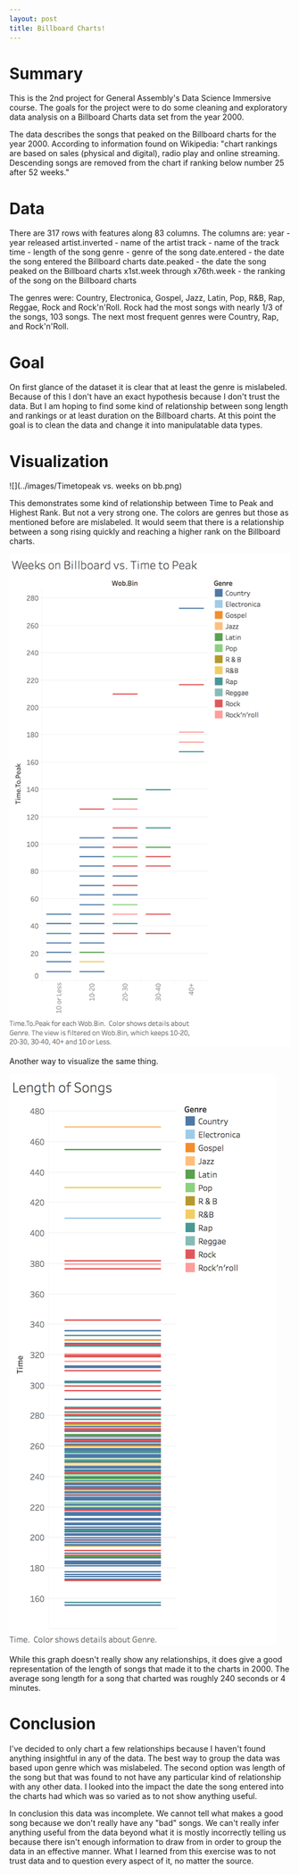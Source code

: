 ```yaml
---
layout: post
title: Billboard Charts!
---
```



# Summary

This is the 2nd project for General Assembly's Data Science Immersive course.  The goals for the project were to do some cleaning and exploratory data analysis on a Billboard Charts data set from the year 2000.

The data describes the songs that peaked on the Billboard charts for the year 2000. According to information found on Wikipedia: "chart rankings are based on sales (physical and digital), radio play and online streaming. Descending songs are removed from the chart if ranking below number 25 after 52 weeks."

# Data

There are 317 rows with features along 83 columns.
The columns are:
year - year
released artist.inverted - name of the artist
track - name of the track
time - length of the song
genre - genre of the song
date.entered - the date the song entered the Billboard charts
date.peaked - the date the song peaked on the Billboard charts
x1st.week through x76th.week - the ranking of the song on the Billboard charts

The genres were: Country, Electronica, Gospel, Jazz, Latin, Pop, R&B, Rap, Reggae, Rock and Rock'n'Roll.  Rock had the most songs with nearly 1/3 of the songs, 103 songs.   The next most frequent genres were Country, Rap, and Rock'n'Roll.

# Goal

On first glance of the dataset it is clear that at least the genre is mislabeled.  Because of this I don't have an exact hypothesis because I don't trust the data. But I am hoping to find some kind of relationship between song length and rankings or at least duration on the Billboard charts.  At this point the goal is to clean the data and change it into manipulatable data types.

# Visualization

![](../images/Timetopeak vs. weeks on bb.png)

This demonstrates some kind of relationship between Time to Peak and Highest Rank.  But not a very strong one.  The colors are genres but those as mentioned before are mislabeled.  It would seem that there is a relationship between a song rising quickly and reaching a higher rank on the Billboard charts.

![](../images/Timetopeak2.png)

Another way to visualize the same thing.

![](../images/time.png)

While this graph doesn't really show any relationships, it does give a good representation of the length of songs that made it to the charts in 2000.  The average song length for a song that charted was roughly 240 seconds or 4 minutes.

# Conclusion

I've decided to only chart a few relationships because I haven't found anything insightful in any of the data.  The best way to group the data was based upon genre which was mislabeled.  The second option was length of the song but that was found to not have any particular kind of relationship with any other data.  I looked into the impact the date the song entered into the charts had which was so varied as to not show anything useful.

In conclusion this data was incomplete.  We cannot tell what makes a good song because we don't really have any "bad" songs.  We can't really infer anything useful from the data beyond what it is mostly incorrectly telling us because there isn't enough information to draw from in order to group the data in an effective manner.  What I learned from this exercise was to not trust data and to question every aspect of it, no matter the source.  
